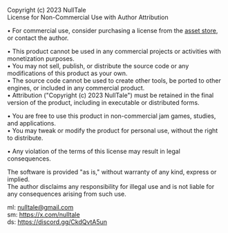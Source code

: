 
Copyright (c) 2023 NullTale</br>
License for Non-Commercial Use with Author Attribution</br>

• For commercial use, consider purchasing a license from the [asset store](https://assetstore.unity.com/packages/tools/particles-effects/270928), or contact the author.</br>

• This product cannot be used in any commercial projects or activities with monetization purposes.</br>
• You may not sell, publish, or distribute the source code or any modifications of this product as your own.</br>
• The source code cannot be used to create other tools, be ported to other engines, or included in any commercial product.</br>
• Attribution ("Copyright (c) 2023 NullTale") must be retained in the final version of the product, including in executable or distributed forms.</br>

• You are free to use this product in non-commercial jam games, studies, and applications.</br>
• You may tweak or modify the product for personal use, without the right to distribute.</br>

• Any violation of the terms of this license may result in legal consequences.</br>

The software is provided "as is," without warranty of any kind, express or implied.</br>
The author disclaims any responsibility for illegal use and is not liable for any consequences arising from such use.</br>

ml: nulltale@gmail.com</br>
sm: https://x.com/nulltale</br>
ds: https://discord.gg/CkdQvtA5un</br>
